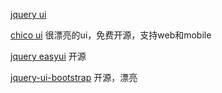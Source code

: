 
[jquery ui](http://jqueryui.com/) 
 
[chico ui](http://chico-ui.com.ar/) 很漂亮的ui，免费开源，支持web和mobile

[jquery easyui](http://jeasyui.com/) 开源

[jquery-ui-bootstrap](http://jquery-ui-bootstrap.github.io/jquery-ui-bootstrap/) 开源，漂亮
